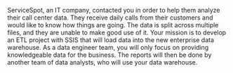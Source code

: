 ServiceSpot, an IT company, contacted you in order to help them analyze their call center data.
They receive daily calls from their customers and would like to know how things are going.
The data is split across multiple files, and they are unable to make good use of it.
Your mission is to develop an ETL project with SSIS that will load data into the new enterprise data warehouse.
As a data engineer team, you will only focus on providing knowledgeable data for the business.
The reports will then be done by another team of data analysts, who will use your data warehouse.
